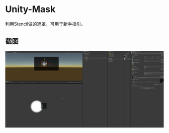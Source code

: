 # Unity-Mask
利用Stencil做的遮罩，可用于新手指引。


## 截图
![ScreenShot](https://github.com/hoooooo/Unity-Mask/blob/main/Assets/screencast.gif)
